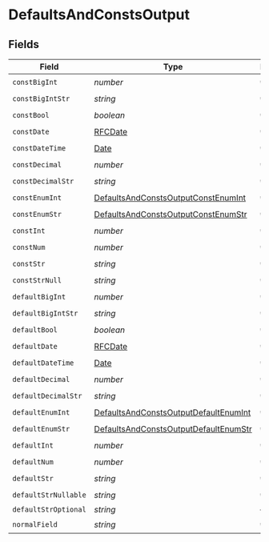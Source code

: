 # DefaultsAndConstsOutput


## Fields

| Field                                                                                                 | Type                                                                                                  | Required                                                                                              | Description                                                                                           |
| ----------------------------------------------------------------------------------------------------- | ----------------------------------------------------------------------------------------------------- | ----------------------------------------------------------------------------------------------------- | ----------------------------------------------------------------------------------------------------- |
| `constBigInt`                                                                                         | *number*                                                                                              | :heavy_check_mark:                                                                                    | N/A                                                                                                   |
| `constBigIntStr`                                                                                      | *string*                                                                                              | :heavy_check_mark:                                                                                    | N/A                                                                                                   |
| `constBool`                                                                                           | *boolean*                                                                                             | :heavy_check_mark:                                                                                    | N/A                                                                                                   |
| `constDate`                                                                                           | [RFCDate](../../types/rfcdate.md)                                                                     | :heavy_check_mark:                                                                                    | N/A                                                                                                   |
| `constDateTime`                                                                                       | [Date](https://developer.mozilla.org/en-US/docs/Web/JavaScript/Reference/Global_Objects/Date)         | :heavy_check_mark:                                                                                    | N/A                                                                                                   |
| `constDecimal`                                                                                        | *number*                                                                                              | :heavy_check_mark:                                                                                    | N/A                                                                                                   |
| `constDecimalStr`                                                                                     | *string*                                                                                              | :heavy_check_mark:                                                                                    | N/A                                                                                                   |
| `constEnumInt`                                                                                        | [DefaultsAndConstsOutputConstEnumInt](../../models/shared/defaultsandconstsoutputconstenumint.md)     | :heavy_check_mark:                                                                                    | N/A                                                                                                   |
| `constEnumStr`                                                                                        | [DefaultsAndConstsOutputConstEnumStr](../../models/shared/defaultsandconstsoutputconstenumstr.md)     | :heavy_check_mark:                                                                                    | N/A                                                                                                   |
| `constInt`                                                                                            | *number*                                                                                              | :heavy_check_mark:                                                                                    | N/A                                                                                                   |
| `constNum`                                                                                            | *number*                                                                                              | :heavy_check_mark:                                                                                    | N/A                                                                                                   |
| `constStr`                                                                                            | *string*                                                                                              | :heavy_check_mark:                                                                                    | N/A                                                                                                   |
| `constStrNull`                                                                                        | *string*                                                                                              | :heavy_check_mark:                                                                                    | N/A                                                                                                   |
| `defaultBigInt`                                                                                       | *number*                                                                                              | :heavy_check_mark:                                                                                    | N/A                                                                                                   |
| `defaultBigIntStr`                                                                                    | *string*                                                                                              | :heavy_check_mark:                                                                                    | N/A                                                                                                   |
| `defaultBool`                                                                                         | *boolean*                                                                                             | :heavy_check_mark:                                                                                    | N/A                                                                                                   |
| `defaultDate`                                                                                         | [RFCDate](../../types/rfcdate.md)                                                                     | :heavy_check_mark:                                                                                    | N/A                                                                                                   |
| `defaultDateTime`                                                                                     | [Date](https://developer.mozilla.org/en-US/docs/Web/JavaScript/Reference/Global_Objects/Date)         | :heavy_check_mark:                                                                                    | N/A                                                                                                   |
| `defaultDecimal`                                                                                      | *number*                                                                                              | :heavy_check_mark:                                                                                    | N/A                                                                                                   |
| `defaultDecimalStr`                                                                                   | *string*                                                                                              | :heavy_check_mark:                                                                                    | N/A                                                                                                   |
| `defaultEnumInt`                                                                                      | [DefaultsAndConstsOutputDefaultEnumInt](../../models/shared/defaultsandconstsoutputdefaultenumint.md) | :heavy_check_mark:                                                                                    | N/A                                                                                                   |
| `defaultEnumStr`                                                                                      | [DefaultsAndConstsOutputDefaultEnumStr](../../models/shared/defaultsandconstsoutputdefaultenumstr.md) | :heavy_check_mark:                                                                                    | N/A                                                                                                   |
| `defaultInt`                                                                                          | *number*                                                                                              | :heavy_check_mark:                                                                                    | N/A                                                                                                   |
| `defaultNum`                                                                                          | *number*                                                                                              | :heavy_check_mark:                                                                                    | N/A                                                                                                   |
| `defaultStr`                                                                                          | *string*                                                                                              | :heavy_check_mark:                                                                                    | N/A                                                                                                   |
| `defaultStrNullable`                                                                                  | *string*                                                                                              | :heavy_check_mark:                                                                                    | N/A                                                                                                   |
| `defaultStrOptional`                                                                                  | *string*                                                                                              | :heavy_minus_sign:                                                                                    | N/A                                                                                                   |
| `normalField`                                                                                         | *string*                                                                                              | :heavy_check_mark:                                                                                    | N/A                                                                                                   |